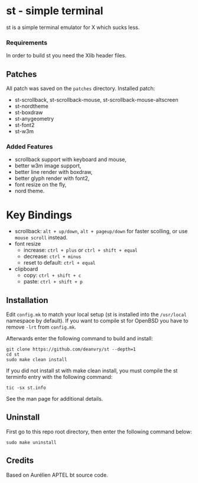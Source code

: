 # st - simple terminal
st is a simple terminal emulator for X which sucks less.

### Requirements
In order to build st you need the Xlib header files.

## Patches
All patch was saved on the `patches` directory. Installed patch:
- st-scrollback, st-scrollback-mouse, st-scrollback-mouse-altscreen
- st-nordtheme
- st-boxdraw
- st-anygeometry
- st-font2
- st-w3m

### Added Features
- scrollback support with keyboard and mouse,
- better w3m image support,
- better line render with boxdraw,
- better glyph render with font2,
- font resize on the fly,
- nord theme.
 
# Key Bindings
- scrollback: `alt + up/down`, `alt + pageup/down` for faster scolling, or use `mouse scroll` instead.
- font resize
  - increase: `ctrl + plus` or `ctrl + shift + equal`
  - decrease: `ctrl + minus`
  - reset to default: `ctrl + equal`
- clipboard
  - copy: `ctrl + shift + c`
  - paste: `ctrl + shift + p`

## Installation
Edit `config.mk` to match your local setup (st is installed into the `/usr/local` namespace by default). 
If you want to compile st for OpenBSD you have to remove `-lrt` from `config.mk`.

Afterwards enter the following command to build and install:

    git clone https://github.com/deanvry/st --depth=1
    cd st
    sudo make clean install

If you did not install st with make clean install, you must compile
the st terminfo entry with the following command:

    tic -sx st.info

See the man page for additional details.

## Uninstall
First go to this repo root directory, then enter the following command below:

    sudo make uninstall

## Credits
Based on Aurélien APTEL <aurelien dot aptel at gmail dot com> bt source code.
